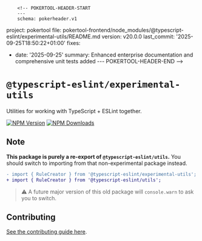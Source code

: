         <!-- POKERTOOL-HEADER-START
        ---
        schema: pokerheader.v1
project: pokertool
file: pokertool-frontend/node_modules/@typescript-eslint/experimental-utils/README.md
version: v20.0.0
last_commit: '2025-09-25T18:50:22+01:00'
fixes:
- date: '2025-09-25'
  summary: Enhanced enterprise documentation and comprehensive unit tests added
        ---
        POKERTOOL-HEADER-END -->
# `@typescript-eslint/experimental-utils`

Utilities for working with TypeScript + ESLint together.

[![NPM Version](https://img.shields.io/npm/v/@typescript-eslint/experimental-utils.svg?style=flat-square)](https://www.npmjs.com/package/@typescript-eslint/experimental-utils)
[![NPM Downloads](https://img.shields.io/npm/dm/@typescript-eslint/experimental-utils.svg?style=flat-square)](https://www.npmjs.com/package/@typescript-eslint/experimental-utils)

## Note

**This package is purely a re-export of `@typescript-eslint/utils`.**
You should switch to importing from that non-experimental package instead.

```diff
- import { RuleCreator } from '@typescript-eslint/experimental-utils';
+ import { RuleCreator } from '@typescript-eslint/utils';
```

> ⚠ A future major version of this old package will `console.warn` to ask you to switch.

## Contributing

[See the contributing guide here](https://typescript-eslint.io).
